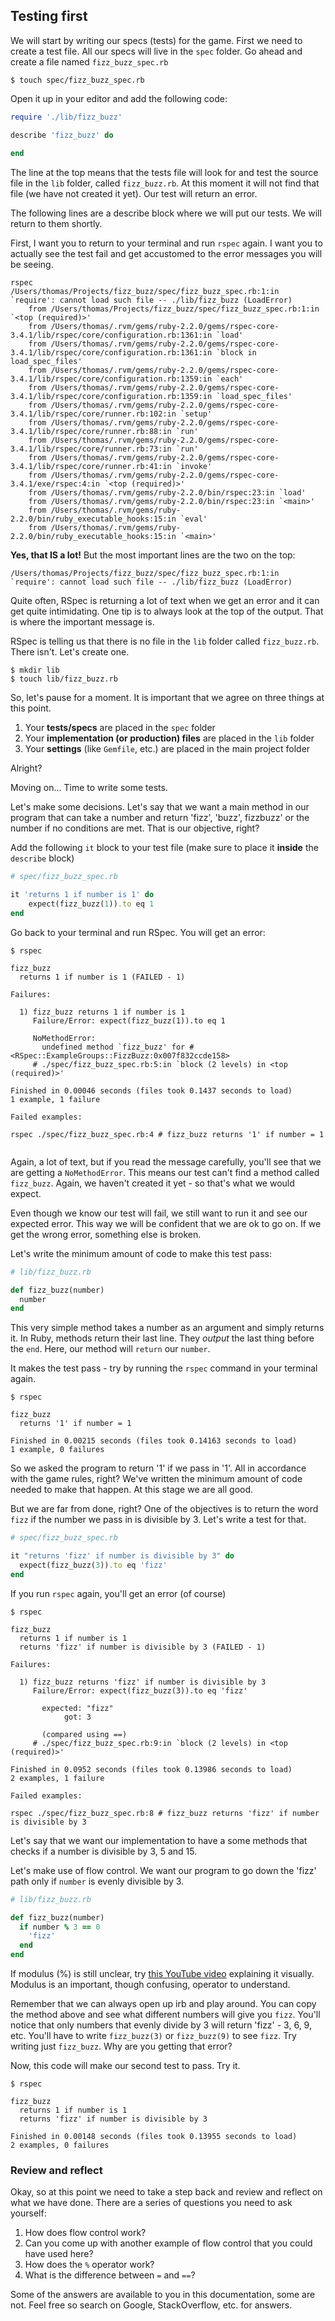 ## Testing first

We will start by writing our specs (tests) for the game. First we need to create a test file. All our specs will live in the `spec` folder. Go ahead and create a file named `fizz_buzz_spec.rb`

```shell
$ touch spec/fizz_buzz_spec.rb
```

Open it up in your editor and add the following code:

```ruby
require './lib/fizz_buzz'

describe 'fizz_buzz' do
  
end
```
The line at the top means that the tests file will look for and test the source file in the `lib` folder, called `fizz_buzz.rb`. At this moment it will not find that file (we have not created it yet). Our test will return an error.

The following lines are a describe block where we will put our tests. We will return to them shortly. 

First, I want you to return to your terminal and run `rspec` again. I want you to actually see the test fail and get accustomed to the error messages you will be seeing.

```shell
rspec
/Users/thomas/Projects/fizz_buzz/spec/fizz_buzz_spec.rb:1:in `require': cannot load such file -- ./lib/fizz_buzz (LoadError)
	from /Users/thomas/Projects/fizz_buzz/spec/fizz_buzz_spec.rb:1:in `<top (required)>'
	from /Users/thomas/.rvm/gems/ruby-2.2.0/gems/rspec-core-3.4.1/lib/rspec/core/configuration.rb:1361:in `load'
	from /Users/thomas/.rvm/gems/ruby-2.2.0/gems/rspec-core-3.4.1/lib/rspec/core/configuration.rb:1361:in `block in load_spec_files'
	from /Users/thomas/.rvm/gems/ruby-2.2.0/gems/rspec-core-3.4.1/lib/rspec/core/configuration.rb:1359:in `each'
	from /Users/thomas/.rvm/gems/ruby-2.2.0/gems/rspec-core-3.4.1/lib/rspec/core/configuration.rb:1359:in `load_spec_files'
	from /Users/thomas/.rvm/gems/ruby-2.2.0/gems/rspec-core-3.4.1/lib/rspec/core/runner.rb:102:in `setup'
	from /Users/thomas/.rvm/gems/ruby-2.2.0/gems/rspec-core-3.4.1/lib/rspec/core/runner.rb:88:in `run'
	from /Users/thomas/.rvm/gems/ruby-2.2.0/gems/rspec-core-3.4.1/lib/rspec/core/runner.rb:73:in `run'
	from /Users/thomas/.rvm/gems/ruby-2.2.0/gems/rspec-core-3.4.1/lib/rspec/core/runner.rb:41:in `invoke'
	from /Users/thomas/.rvm/gems/ruby-2.2.0/gems/rspec-core-3.4.1/exe/rspec:4:in `<top (required)>'
	from /Users/thomas/.rvm/gems/ruby-2.2.0/bin/rspec:23:in `load'
	from /Users/thomas/.rvm/gems/ruby-2.2.0/bin/rspec:23:in `<main>'
	from /Users/thomas/.rvm/gems/ruby-2.2.0/bin/ruby_executable_hooks:15:in `eval'
	from /Users/thomas/.rvm/gems/ruby-2.2.0/bin/ruby_executable_hooks:15:in `<main>'
```

**Yes, that IS a lot!** But the most important lines are the two on the top:
```text
/Users/thomas/Projects/fizz_buzz/spec/fizz_buzz_spec.rb:1:in `require': cannot load such file -- ./lib/fizz_buzz (LoadError)
```

Quite often, RSpec is returning a lot of text when we get an error and it can get quite intimidating. One tip is to always look at the top of the output. That is where the important message is.

RSpec is telling us that there is no file in the `lib` folder called `fizz_buzz.rb`. There isn't. Let's create one.

```shell
$ mkdir lib
$ touch lib/fizz_buzz.rb
```

So, let's pause for a moment. It is important that we agree on three things at this point. 
1. Your **tests/specs** are placed in the `spec` folder
2. Your **implementation (or production) files** are placed in the `lib` folder
3. Your **settings** (like `Gemfile`, etc.) are placed in the main project folder

Alright?

Moving on... Time to write some tests. 

Let's make some decisions. Let's say that we want a main method in our program that can take a number and return 'fizz', 'buzz', fizzbuzz' or the number if no conditions are met. That is our objective, right?

Add the following `it` block to your test file (make sure to place it **inside** the `describe` block)

```ruby
# spec/fizz_buzz_spec.rb

it 'returns 1 if number is 1' do
    expect(fizz_buzz(1)).to eq 1 
end
```

Go back to your terminal and run RSpec. You will get an error:

```shell
$ rspec

fizz_buzz
  returns 1 if number is 1 (FAILED - 1)

Failures:

  1) fizz_buzz returns 1 if number is 1
     Failure/Error: expect(fizz_buzz(1)).to eq 1
     
     NoMethodError:
       undefined method `fizz_buzz' for #<RSpec::ExampleGroups::FizzBuzz:0x007f832ccde158>
     # ./spec/fizz_buzz_spec.rb:5:in `block (2 levels) in <top (required)>'

Finished in 0.00046 seconds (files took 0.1437 seconds to load)
1 example, 1 failure

Failed examples:

rspec ./spec/fizz_buzz_spec.rb:4 # fizz_buzz returns '1' if number = 1


```
Again, a lot of text, but if you read the message carefully, you'll see that we are getting a `NoMethodError`. This means our test can't find a method called `fizz_buzz`. Again, we haven't created it yet - so that's what we would expect.

Even though we know our test will fail, we still want to run it and see our expected error. This way we will be confident that we are ok to go on. If we get the wrong error, something else is broken.

Let's write the minimum amount of code to make this test pass:

```ruby
# lib/fizz_buzz.rb

def fizz_buzz(number)
  number
end
```

This very simple method takes a number as an argument and simply returns it. In Ruby, methods return their last line. They _output_ the last thing before the `end`. Here, our method will `return` our `number`.

It makes the test pass - try by running the `rspec` command in your terminal again.

```shell
$ rspec

fizz_buzz
  returns '1' if number = 1

Finished in 0.00215 seconds (files took 0.14163 seconds to load)
1 example, 0 failures
```

So we asked the program to return '1' if we pass in '1'. All in accordance with the game rules, right? We've written the minimum amount of code needed to make that happen. At this stage we are all good.

But we are far from done, right? One of the objectives is to return the word `fizz` if the number we pass in is divisible by 3. Let's write a test for that.

```ruby
# spec/fizz_buzz_spec.rb

it "returns 'fizz' if number is divisible by 3" do
  expect(fizz_buzz(3)).to eq 'fizz'
end
```

If you run `rspec` again, you'll get an error (of course)

```shell
$ rspec

fizz_buzz
  returns 1 if number is 1
  returns 'fizz' if number is divisible by 3 (FAILED - 1)

Failures:

  1) fizz_buzz returns 'fizz' if number is divisible by 3
     Failure/Error: expect(fizz_buzz(3)).to eq 'fizz'
     
       expected: "fizz"
            got: 3
     
       (compared using ==)
     # ./spec/fizz_buzz_spec.rb:9:in `block (2 levels) in <top (required)>'

Finished in 0.0952 seconds (files took 0.13986 seconds to load)
2 examples, 1 failure

Failed examples:

rspec ./spec/fizz_buzz_spec.rb:8 # fizz_buzz returns 'fizz' if number is divisible by 3
```

Let's say that we want our implementation to have a some methods that checks if a number is divisible by 3, 5 and 15.

Let's make use of flow control. We want our program to go down the 'fizz' path only if `number` is evenly divisible by 3.
```ruby
# lib/fizz_buzz.rb

def fizz_buzz(number)
  if number % 3 == 0
    'fizz'
  end
end
```
If modulus (%) is still unclear, try [this YouTube video](https://www.youtube.com/watch?v=b5cb_nfDyyM) explaining it visually. Modulus is an important, though confusing, operator to understand.

Remember that we can always open up irb and play around. You can copy the method above and see what different numbers will give you `fizz`. You'll notice that only numbers that evenly divide by 3 will return 'fizz' - 3, 6, 9, etc. You'll have to write `fizz_buzz(3)` or `fizz_buzz(9)` to see `fizz`. Try writing just `fizz_buzz`. Why are you getting that error?

Now, this code will make our second test to pass. Try it.

```shell
$ rspec

fizz_buzz
  returns 1 if number is 1
  returns 'fizz' if number is divisible by 3

Finished in 0.00148 seconds (files took 0.13955 seconds to load)
2 examples, 0 failures
```
### Review and reflect
Okay, so at this point we need to take a step back and review and reflect on what we have done. There are a series of questions you need to ask yourself:
1. How does flow control work?
2. Can you come up with another example of flow control that you could have used here?
3. How does the `%` operator work?
4. What is the difference between `=` and `==`?

Some of the answers are available to you in this documentation, some are not. Feel free so search on Google, StackOverflow, etc. for answers.  






